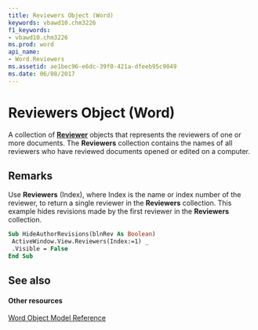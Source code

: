 ```yaml
---
title: Reviewers Object (Word)
keywords: vbawd10.chm3226
f1_keywords:
- vbawd10.chm3226
ms.prod: word
api_name:
- Word.Reviewers
ms.assetid: ae1bec96-e6dc-39f0-421a-dfeeb95c9049
ms.date: 06/08/2017
---
```



# Reviewers Object (Word)

A collection of  **[Reviewer](Word.Reviewer.md)** objects that represents the reviewers of one or more documents. The **Reviewers** collection contains the names of all reviewers who have reviewed documents opened or edited on a computer.


## Remarks

Use  **Reviewers** (Index), where Index is the name or index number of the reviewer, to return a single reviewer in the **Reviewers** collection. This example hides revisions made by the first reviewer in the **Reviewers** collection.


```vb
Sub HideAuthorRevisions(blnRev As Boolean) 
 ActiveWindow.View.Reviewers(Index:=1) _ 
 .Visible = False 
End Sub
```


## See also


#### Other resources


[Word Object Model Reference](http://msdn.microsoft.com/library/be452561-b436-bb9b-6f94-3faa9a74a6fd%28Office.15%29.aspx)


